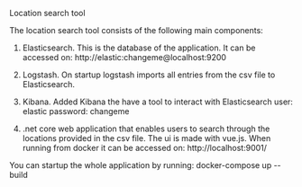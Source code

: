Location search tool

The location search tool consists of the following main components:

1. Elasticsearch. 
   This is the database of the application. It can be accessed on: http://elastic:changeme@localhost:9200

2. Logstash. 
   On startup logstash imports all entries from the csv file to Elasticsearch. 

3. Kibana. 
   Added Kibana the have a tool to interact with Elasticsearch 
   user: elastic
   password: changeme

4. .net core web application that enables users to search through the locations provided in the csv file.
   The ui is made with vue.js. When running from docker it can be accessed on: http://localhost:9001/
    
You can startup the whole application by running:
docker-compose up --build